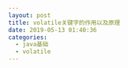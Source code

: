```yaml
---
layout: post
title: volatile关键字的作用以及原理
date: 2019-05-13 01:40:36
categories: 
  - java基础
  - volatile
---
```






